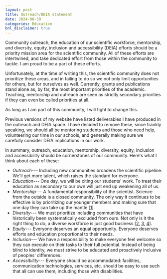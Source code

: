```yaml
---
layout: post
title: Outreach/DEIA statement
date: 2024-06-30
categories: Education
bnl_disclaimer: true
---
```


Community outreach, the education of our scientific workforce, mentorship, and diversity, equity, inclusion and accessibility (DEIA) efforts should be a priority mission area for the scientific community. All of these efforts are intertwined, and take dedicated effort from those within the community to tackle. I am proud to be a part of these efforts. 

Unfortunately, at the time of writing this, the scientific community does not prioritize these areas, and in failing to do so we not only limit opportunities for others, but for ourselves as well. Currently, grants and publications stand alone as, by far, the most important priorities of the academic. Teaching, mentorship and outreach are seen as strictly secondary priorities if they can even be called priorities at all.

As long as I am part of this community, I will fight to change this.

Previous versions of my website have listed  deliverables I have produced in the outreach and DEIA space. I have decided to remove these, since frankly speaking, we should all be mentoring students and those who need help, volunteering our time in our schools, and generally making sure we carefully consider DEIA implications in our work.

In summary, outreach, education, mentorship, diversity, equity, inclusion and accessibility should be cornerstones of our community. Here's what I think about each of these:

- *Outreach---* Including new communities broadens the scientific pipeline. We'll get more talent, which raises the standard for everyone.
- *Education*--- One day, we will be citing our students' work. To treat their education as secondary to our own will just end up weakening all of us.
- *Mentorship*--- A fundamental responsibility of the scientist. Science from the outside is a closed community. The only way it continues to be effective is by prioritizing our younger members and making sure that one day they can take up the mantle [[1](https://doi.org/10.1017/9781108882071)].
- *Diversity*--- We must prioritize including communities that have historically been systematically excluded from ours. Not only is it the right thing to do, a diverse workforce is just good business [[2](https://doi.org/10.1145/2702123.2702549), [3](href="https://doi.org/10.1109/CHASE.2015.14), [4](https://doi.org/10.1145/2858036.2858534)].
- *Equity*--- Everyone deserves an equal opportunity. Everyone deserves efforts and education proportional to their needs.
- *Inclusion*--- We have a responsibility to make everyone feel welcome so they can execute on their tasks to their full potential. Instead of being blind to identity, we must strive to be educated and proactively inclusive of peoples' differences.
- *Accessibility*--- Everyone should be accommodated: facilities, communication technologies, services, etc. should be easy to use such that all can use them, including those with disabilities.
